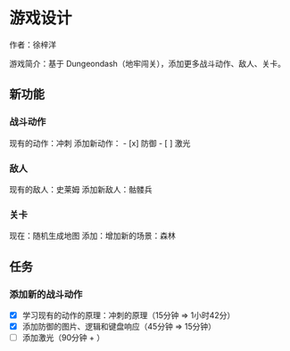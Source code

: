 # 游戏设计

作者：徐梓洋

游戏简介：基于 Dungeondash（地牢闯关），添加更多战斗动作、敌人、关卡。

## 新功能

### 战斗动作

现有的动作：冲刺
添加新动作：
    - [x] 防御
    - [ ] 激光

### 敌人

现有的敌人：史莱姆
添加新敌人：骷髅兵

### 关卡

现在：随机生成地图
添加：增加新的场景：森林

## 任务

### 添加新的战斗动作

- [x] 学习现有的动作的原理：冲刺的原理（15分钟 => 1小时42分）
- [x] 添加防御的图片、逻辑和键盘响应（45分钟 => 15分钟）
- [ ] 添加激光（90分钟 + ）
